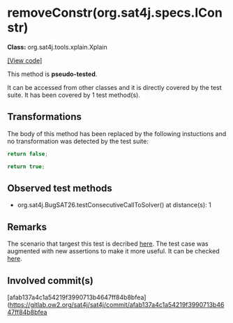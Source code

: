 # removeConstr(org.sat4j.specs.IConstr)

**Class:** org.sat4j.tools.xplain.Xplain

[[View code]](https://gitlab.ow2.org/sat4j/sat4j/blob/09e9173e400ea6c1794354ca54c36607c53391ff/org.sat4j.core/src/main/java//org/sat4j/tools/xplain/Xplain.java#L215)

This method is **pseudo-tested**.


It can be accessed from other classes and it is directly covered by the test suite. 
It has been covered by 1 test method(s).

## Transformations


The body of this method has been replaced by the following instuctions and no transformation was detected by the test suite:

```Java
return false;
```

```Java
return true;
```





## Observed test methods

* org.sat4j.BugSAT26.testConsecutiveCallToSolver() at distance(s): 1

## Remarks
The scenario that targest this test is decribed [here](https://jira.ow2.org/browse/SAT-26). 
The test case was augmented with new assertions to make it more useful.
It can be checked [here](https://gitlab.ow2.org/sat4j/sat4j/commit/afab137a4c1a54219f3990713b4647ff84b8bfea).

## Involved commit(s)
[afab137a4c1a54219f3990713b4647ff84b8bfea](https://gitlab.ow2.org/sat4j/sat4j/commit/afab137a4c1a54219f3990713b4647ff84b8bfea
